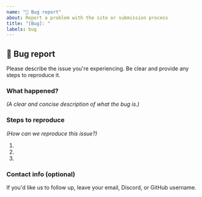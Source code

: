 ```yaml
---
name: "🐛 Bug report"
about: Report a problem with the site or submission process
title: "[Bug]: "
labels: bug
---
```


## 🐛 Bug report

Please describe the issue you're experiencing. Be clear and provide any steps to reproduce it.

### What happened?

*(A clear and concise description of what the bug is.)*

### Steps to reproduce

*(How can we reproduce this issue?)*

1.  
2.  
3.  

### Contact info (optional)

If you'd like us to follow up, leave your email, Discord, or GitHub username.
